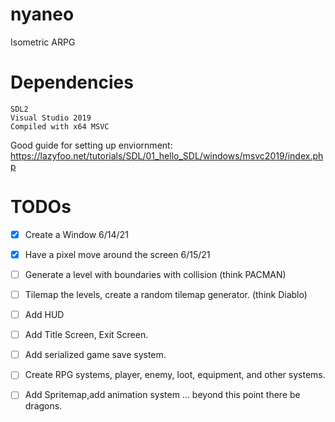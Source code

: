 # nyaneo
Isometric ARPG

# Dependencies
```
SDL2 
Visual Studio 2019
Compiled with x64 MSVC
```

Good guide for setting up enviornment: https://lazyfoo.net/tutorials/SDL/01_hello_SDL/windows/msvc2019/index.php

# TODOs

- [x] Create a Window 6/14/21
- [x] Have a pixel move around the screen 6/15/21
- [ ] Generate a level with boundaries with collision (think PACMAN)
- [ ] Tilemap the levels, create a random tilemap generator. (think Diablo)
- [ ] Add HUD
- [ ] Add Title Screen, Exit Screen.
- [ ] Add serialized game save system.
- [ ] Create RPG systems, player, enemy, loot, equipment, and other systems.
- [ ] Add Spritemap,add animation system ... beyond this point there be dragons.



